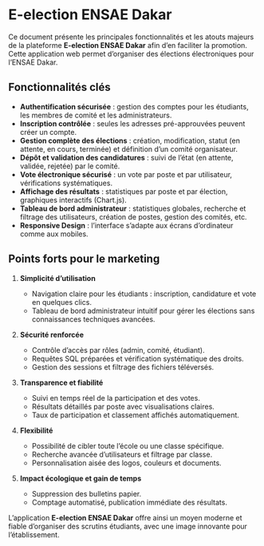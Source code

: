 # E-election ENSAE Dakar

Ce document présente les principales fonctionnalités et les atouts majeurs de la plateforme **E-election ENSAE Dakar** afin d’en faciliter la promotion. Cette application web permet d’organiser des élections électroniques pour l’ENSAE Dakar.

## Fonctionnalités clés

- **Authentification sécurisée** : gestion des comptes pour les étudiants, les membres de comité et les administrateurs.
- **Inscription contrôlée** : seules les adresses pré-approuvées peuvent créer un compte.
- **Gestion complète des élections** : création, modification, statut (en attente, en cours, terminée) et définition d’un comité organisateur.
- **Dépôt et validation des candidatures** : suivi de l’état (en attente, validée, rejetée) par le comité.
- **Vote électronique sécurisé** : un vote par poste et par utilisateur, vérifications systématiques.
- **Affichage des résultats** : statistiques par poste et par élection, graphiques interactifs (Chart.js).
- **Tableau de bord administrateur** : statistiques globales, recherche et filtrage des utilisateurs, création de postes, gestion des comités, etc.
- **Responsive Design** : l’interface s’adapte aux écrans d’ordinateur comme aux mobiles.

## Points forts pour le marketing

1. **Simplicité d’utilisation**
   - Navigation claire pour les étudiants : inscription, candidature et vote en quelques clics.
   - Tableau de bord administrateur intuitif pour gérer les élections sans connaissances techniques avancées.

2. **Sécurité renforcée**
   - Contrôle d’accès par rôles (admin, comité, étudiant).
   - Requêtes SQL préparées et vérification systématique des droits.
   - Gestion des sessions et filtrage des fichiers téléversés.

3. **Transparence et fiabilité**
   - Suivi en temps réel de la participation et des votes.
   - Résultats détaillés par poste avec visualisations claires.
   - Taux de participation et classement affichés automatiquement.

4. **Flexibilité**
   - Possibilité de cibler toute l’école ou une classe spécifique.
   - Recherche avancée d’utilisateurs et filtrage par classe.
   - Personnalisation aisée des logos, couleurs et documents.

5. **Impact écologique et gain de temps**
   - Suppression des bulletins papier.
   - Comptage automatisé, publication immédiate des résultats.

L’application **E-election ENSAE Dakar** offre ainsi un moyen moderne et fiable d’organiser des scrutins étudiants, avec une image innovante pour l’établissement.

